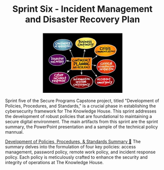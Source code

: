 # <p align="center"> Sprint Six - Incident Management and Disaster Recovery Plan <p align="center">
<p align="center">
  <img src="https://github.com/janepierresgithub/TKHSecureProgramCapstoneProject/blob/main/sprintsixlogo.jpg" alt="IRDRBC">
</p>

Sprint five of the Secure Programs Capstone project, titled "Development of Policies, Procedures, and Standards," is a crucial phase in establishing the cybersecurity framework for The Knowledge House. This sprint addresses the development of robust policies that are foundational to maintaining a secure digital environment. The main artifacts from this sprint are the sprint summary, the PowerPoint presentation and a sample of the technical policy mannual. 

[Development of Policies, Procedures, & Standards Summary 📃](https://github.com/janepierresgithub/TKHSecureProgramCapstoneProject/blob/main/sprintsixsummary.pdf) The summary delves into the formulation of four key policies: access management, password policy, remote work policy, and incident response policy. Each policy is meticulously crafted to enhance the security and integrity of operations at The Knowledge House. 
